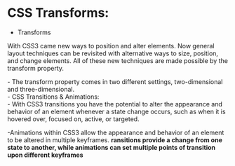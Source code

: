 
# CSS Transforms:
- Transforms <br>
<p>With CSS3 came new ways to position and alter elements. Now general layout techniques can be revisited with alternative ways to size, position, and change elements. All of these new techniques are made possible by the transform property.</p>
- The transform property comes in two different settings, two-dimensional and three-dimensional.<br>
- CSS Transitions & Animations:<br>
- With CSS3 transitions you have the potential to alter the appearance and behavior of an element whenever a state change occurs, such as when it is hovered over, focused on, active, or targeted.<br>

-Animations within CSS3 allow the appearance and behavior of an element to be altered in multiple keyframes.
**ransitions provide a change from one state to another, while animations can set multiple points of transition upon different keyframes**
